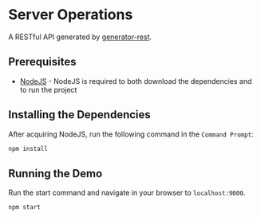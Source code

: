 # Server Operations

A RESTful API generated by [generator-rest](https://github.com/diegohaz/generator-rest).

## Prerequisites
* [NodeJS](https://nodejs.org/en/) - NodeJS is required to both download the dependencies and to run the project

## Installing the Dependencies
After acquiring NodeJS, run the following command in the `Command Prompt`:

```bash
npm install
```

## Running the Demo
Run the start command and navigate in your browser to `localhost:9000`.
```bash
npm start
```
